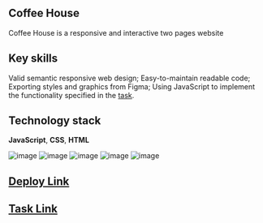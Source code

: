 ## Coffee House

Coffee House is a responsive and interactive two pages website


## Key skills

Valid semantic responsive web design;
Easy-to-maintain readable code;
Exporting styles and graphics from Figma;
Using JavaScript to implement the functionality specified in the [task](https://github.com/rolling-scopes-school/tasks/blob/master/tasks/coffee-house/coffee-house.md).

## Technology stack

**JavaScript**, **CSS**, **HTML**

 ![image](https://github.com/rolling-scopes-school/tetiana-ket-JSFE2023Q4/assets/99186560/2962f40c-c129-4b69-820e-8ab3efd46eed)
![image](https://github.com/rolling-scopes-school/tetiana-ket-JSFE2023Q4/assets/99186560/9d673db4-153a-4144-9120-00e7de07ac67)
![image](https://github.com/rolling-scopes-school/tetiana-ket-JSFE2023Q4/assets/99186560/7dd7b276-936f-46a4-ae89-3642fe07e6c8)
![image](https://github.com/rolling-scopes-school/tetiana-ket-JSFE2023Q4/assets/99186560/d6c0031c-7575-437e-8e38-b523c5cc6747)
![image](https://github.com/rolling-scopes-school/tetiana-ket-JSFE2023Q4/assets/99186560/1acc0229-2942-4f4b-90d5-6fec081cded5)


## [Deploy Link](https://rolling-scopes-school.github.io/tetiana-ket-JSFE2023Q4/coffee-house/pages/Home/index.html)
## [Task Link](https://github.com/rolling-scopes-school/tasks/blob/master/tasks/coffee-house/coffee-house.md)
